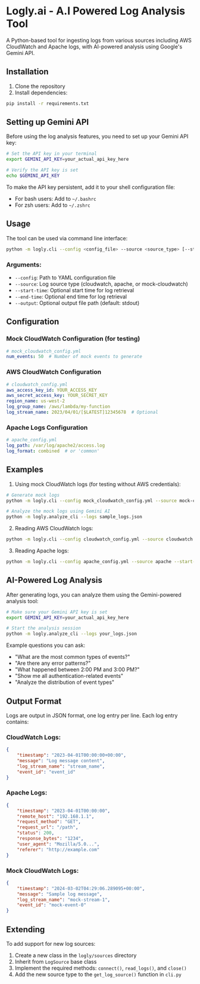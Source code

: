 # Logly.ai - A.I Powered Log Analysis Tool

A Python-based tool for ingesting logs from various sources including AWS CloudWatch and Apache logs, with AI-powered analysis using Google's Gemini API.

## Installation

1. Clone the repository
2. Install dependencies:
```bash
pip install -r requirements.txt
```

## Setting up Gemini API

Before using the log analysis features, you need to set up your Gemini API key:

```bash
# Set the API key in your terminal
export GEMINI_API_KEY=your_actual_api_key_here

# Verify the API key is set
echo $GEMINI_API_KEY
```

To make the API key persistent, add it to your shell configuration file:
- For bash users: Add to `~/.bashrc`
- For zsh users: Add to `~/.zshrc`

## Usage

The tool can be used via command line interface:

```bash
python -m logly.cli --config <config_file> --source <source_type> [--start-time "YYYY-MM-DD HH:MM:SS"] [--end-time "YYYY-MM-DD HH:MM:SS"] [--output output.json]
```

### Arguments:
- `--config`: Path to YAML configuration file
- `--source`: Log source type (cloudwatch, apache, or mock-cloudwatch)
- `--start-time`: Optional start time for log retrieval
- `--end-time`: Optional end time for log retrieval
- `--output`: Optional output file path (default: stdout)

## Configuration

### Mock CloudWatch Configuration (for testing)
```yaml
# mock_cloudwatch_config.yml
num_events: 50  # Number of mock events to generate
```

### AWS CloudWatch Configuration
```yaml
# cloudwatch_config.yml
aws_access_key_id: YOUR_ACCESS_KEY
aws_secret_access_key: YOUR_SECRET_KEY
region_name: us-west-2
log_group_name: /aws/lambda/my-function
log_stream_name: 2023/04/01/[$LATEST]12345678  # Optional
```

### Apache Logs Configuration
```yaml
# apache_config.yml
log_path: /var/log/apache2/access.log
log_format: combined  # or 'common'
```

## Examples

1. Using mock CloudWatch logs (for testing without AWS credentials):
```bash
# Generate mock logs
python -m logly.cli --config mock_cloudwatch_config.yml --source mock-cloudwatch --output sample_logs.json

# Analyze the mock logs using Gemini AI
python -m logly.analyze_cli --logs sample_logs.json
```

2. Reading AWS CloudWatch logs:
```bash
python -m logly.cli --config cloudwatch_config.yml --source cloudwatch --start-time "2023-04-01 00:00:00" --output cloudwatch_logs.json
```

3. Reading Apache logs:
```bash
python -m logly.cli --config apache_config.yml --source apache --start-time "2023-04-01 00:00:00" --end-time "2023-04-02 00:00:00"
```

## AI-Powered Log Analysis

After generating logs, you can analyze them using the Gemini-powered analysis tool:

```bash
# Make sure your Gemini API key is set
export GEMINI_API_KEY=your_actual_api_key_here

# Start the analysis session
python -m logly.analyze_cli --logs your_logs.json
```

Example questions you can ask:
- "What are the most common types of events?"
- "Are there any error patterns?"
- "What happened between 2:00 PM and 3:00 PM?"
- "Show me all authentication-related events"
- "Analyze the distribution of event types"

## Output Format

Logs are output in JSON format, one log entry per line. Each log entry contains:

### CloudWatch Logs:
```json
{
    "timestamp": "2023-04-01T00:00:00+00:00",
    "message": "Log message content",
    "log_stream_name": "stream_name",
    "event_id": "event_id"
}
```

### Apache Logs:
```json
{
    "timestamp": "2023-04-01T00:00:00",
    "remote_host": "192.168.1.1",
    "request_method": "GET",
    "request_url": "/path",
    "status": 200,
    "response_bytes": "1234",
    "user_agent": "Mozilla/5.0...",
    "referer": "http://example.com"
}
```

### Mock CloudWatch Logs:
```json
{
    "timestamp": "2024-03-02T04:29:06.289095+00:00",
    "message": "Sample log message",
    "log_stream_name": "mock-stream-1",
    "event_id": "mock-event-0"
}
```

## Extending

To add support for new log sources:

1. Create a new class in the `logly/sources` directory
2. Inherit from `LogSource` base class
3. Implement the required methods: `connect()`, `read_logs()`, and `close()`
4. Add the new source type to the `get_log_source()` function in `cli.py`
